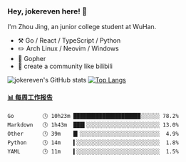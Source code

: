 ### Hey, jokereven here! 👋

I'm Zhou Jing, an junior college student at WuHan.

-   :hammer_and_pick: Go / React / TypeScript / Python
-   :pencil2: Arch Linux / Neovim / Windows
-   :seedling: Gopher
-   :thought_balloon: create a community like bilibili

![jokereven's GitHub stats](https://github-readme-stats.vercel.app/api?username=jokereven&show_icons=true)
[![Top Langs](https://github-readme-stats.vercel.app/api/top-langs/?username=jokereven&layout=compact)](https://github.com/anuraghazra/github-readme-stats)

<!-- waka-box start -->
#### <a href="https://gist.github.com/9f8118785e2d128d746db5f61b0e0a2a" target="_blank">📊 每周工作报告</a>
```text
Go         🕓 10h23m █████████████████████░░░░░░ 78.2%
Markdown   🕓 1h43m  ███▌░░░░░░░░░░░░░░░░░░░░░░░ 13.0%
Other      🕓 39m    █▎░░░░░░░░░░░░░░░░░░░░░░░░░  4.9%
Python     🕓 14m    ▍░░░░░░░░░░░░░░░░░░░░░░░░░░  1.8%
YAML       🕓 11m    ▍░░░░░░░░░░░░░░░░░░░░░░░░░░  1.5%
```
<!-- Powered by https://github.com/journey-ad/waka-box-go . -->
<!-- waka-box end -->
